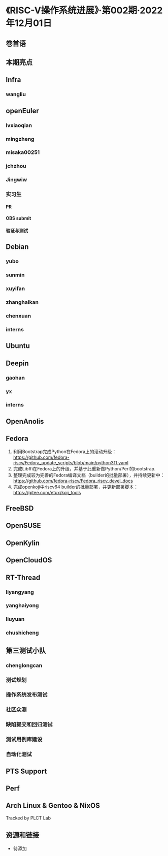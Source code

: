 # 《RISC-V操作系统进展》·第002期·2022年12月01日

## 卷首语

## 本期亮点

## Infra

### wangliu

## openEuler

### lvxiaoqian

### mingzheng

### misaka00251

### jchzhou

### Jingwiw

### 实习生

#### PR

#### OBS submit

#### 验证与测试

## Debian

### yubo

### sunmin

### xuyifan

### zhanghaikan

### chenxuan

### interns

## Ubuntu

## Deepin

### gaohan

### yx

### interns

## OpenAnolis

## Fedora
1. 利用Bootstrap完成Python在Fedora上的滚动升级：https://github.com/fedora-riscv/Fedora_update_scripts/blob/main/python311.yaml
2. 完成Libffi在Fedora上的升级，并基于此重新做Python/Perl的bootstrap.
3. 整理完成较为完善的Fedora编译文档（builder的批量部署），并持续更新中：https://github.com/fedora-riscv/Fedora_riscv_devel_docs
4. 完成openkoji中riscv64 builder的批量部署，并更新部署脚本：https://gitee.com/etux/koji_tools

## FreeBSD

## OpenSUSE

## OpenKylin

## OpenCloudOS

## RT-Thread
### liyangyang

### yanghaiyong

### liuyuan

### chushicheng

## 第三测试小队
### chenglongcan

### 测试规划

### 操作系统发布测试

### 社区众测

### 缺陷提交和回归测试

### 测试用例库建设


### 自动化测试

## PTS Support

## Perf

## Arch Linux & Gentoo & NixOS

Tracked by PLCT Lab

## 资源和链接

- 待添加
